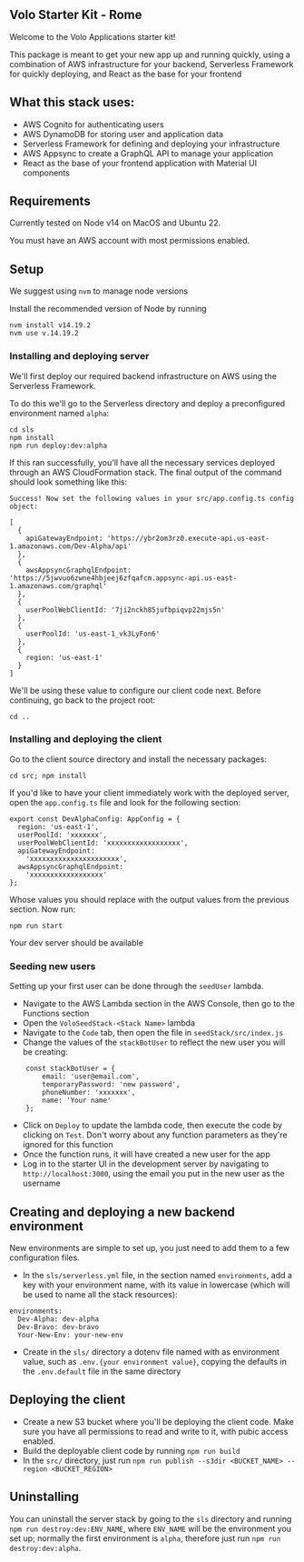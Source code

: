 ## Volo Starter Kit - Rome

Welcome to the Volo Applications starter kit!

This package is meant to get your new app up and running quickly, 
using a combination of AWS infrastructure for your backend, Serverless Framework
for quickly deploying, and React as the base for your frontend

## What this stack uses:

* AWS Cognito for authenticating users
* AWS DynamoDB for storing user and application data
* Serverless Framework for defining and deploying your infrastructure
* AWS Appsync to create a GraphQL API to manage your application
* React as the base of your frontend application with Material UI components

## Requirements

Currently tested on Node v14 on MacOS and Ubuntu 22.

You must have an AWS account with most permissions enabled.

## Setup

We suggest using `nvm` to manage node versions

Install the recommended version of Node by running

```
nvm install v14.19.2
nvm use v.14.19.2
 ```

### Installing and deploying server

We'll first deploy our required backend infrastructure on AWS using the Serverless Framework.

To do this we'll go to the Serverless directory and deploy a preconfigured environment named `alpha`:

```
cd sls
npm install
npm run deploy:dev:alpha
```

If this ran successfully, you'll have all the necessary services deployed through an AWS CloudFormation stack.
The final output of the command should look something like this:

```
Success! Now set the following values in your src/app.config.ts config object:
                                                                                               
[
  {
    apiGatewayEndpoint: 'https://ybr2om3rz0.execute-api.us-east-1.amazonaws.com/Dev-Alpha/api'
  },
  {
    awsAppsyncGraphqlEndpoint: 'https://5jwvuo6zwne4hbjeej6zfqafcm.appsync-api.us-east-1.amazonaws.com/graphql'
  },
  { 
    userPoolWebClientId: '7ji2nckh85jufbpiqvp22mjs5n' 
  },
  { 
    userPoolId: 'us-east-1_vk3LyFon6' 
  },
  { 
    region: 'us-east-1' 
  }
]

```

We'll be using these value to configure our client code next. Before continuing, go back
to the project root:

`cd ..`


### Installing and deploying the client
Go to the client source directory and install the necessary packages:

`cd src; npm install`

If you'd like to have your client immediately work with the deployed server,
open the `app.config.ts` file and look for the following section:

```
export const DevAlphaConfig: AppConfig = {
  region: 'us-east-1',
  userPoolId: 'xxxxxxx',
  userPoolWebClientId: 'xxxxxxxxxxxxxxxxxx',
  apiGatewayEndpoint:
    'xxxxxxxxxxxxxxxxxxxxxx',
  awsAppsyncGraphqlEndpoint:
    'xxxxxxxxxxxxxxxxxx'
};
```

Whose values you should replace with the output values from the previous section. Now run:

`npm run start`

Your dev server should be available

### Seeding new users

Setting up your first user can be done through the `seedUser` lambda.
* Navigate to the AWS Lambda section in the AWS Console, then go to the Functions section
* Open the `VoloSeedStack-<Stack Name>` lambda
* Navigate to the `Code` tab, then open the file in `seedStack/src/index.js`
* Change the values of the `stackBotUser` to reflect the new user you will be creating:
```
    const stackBotUser = {
        email: 'user@email.com',
        temporaryPassword: 'new password',
        phoneNumber: 'xxxxxxx',
        name: 'Your name'
    };
``` 
* Click on `Deploy` to update the lambda code, then execute the code by clicking on `Test`. 
Don't worry about any function parameters as they're ignored for this function
* Once the function runs, it will have created a new user for the app
* Log in to the starter UI in the development server by navigating to `http://localhost:3000`, using the email you put 
in the new user as the username


## Creating and deploying a new backend environment

New environments are simple to set up, you just need to add them to a few configuration files.

* In the `sls/serverless.yml` file, in the section named `environments`, add a key with your environment name, with its value in lowercase (which will be used to name all the stack resources):
```
environments:
  Dev-Alpha: dev-alpha
  Dev-Bravo: dev-bravo
  Your-New-Env: your-new-env
```

* Create in the `sls/` directory a dotenv file named with as environment value, such as `.env.{your environment value}`, copying the defaults in the `.env.default` file in the same directory

## Deploying the client

* Create a new S3 bucket where you'll be deploying the client code. Make sure you have all permissions to read and write to it, with pubic access enabled.
* Build the deployable client code by running `npm run build`
* In the `src/` directory, just run `npm run publish --s3dir <BUCKET_NAME> --region <BUCKET_REGION>`

## Uninstalling

You can uninstall the server stack by going to the `sls` directory and running `npm run destroy:dev:ENV_NAME`,
where `ENV_NAME` will be the environment you set up; normally the first environment is `alpha`, therefore just run 
`npm run destroy:dev:alpha`.
